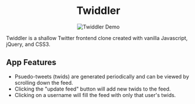 <div align="center">
<h1>Twiddler</h1>
</div>

<div align="center">
  <img src="https://media1.giphy.com/media/sJ9QKIFTrOWnj3dFWc/giphy.gif?cid=790b7611bb6fe547e540dc46cb56f1343e916b2670b0a033&rid=giphy.gif&ct=g" alt="Twiddler Demo" >
</div>

Twiddler is a shallow Twitter frontend clone created with vanilla Javascript, jQuery, and CSS3.

## App Features

* Psuedo-tweets (twids) are generated periodically and can be viewed by scrolling down the feed. 
* Clicking the "update feed" button will add new twids to the feed.
* Clicking on a username will fill the feed with only that user's twids.

